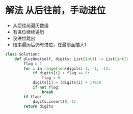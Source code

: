 # 解法 从后往前，手动进位
* 从后往前遍历数组
* 有进位继续遍历
* 没进位跳出
* 结束遍历后仍有进位，在最前面插入1
```python
class Solution:
    def plusOne(self, digits: List[int]) -> List[int]:
        flag = 1
        for i in range(len(digits)-1, -1, -1):
            if digits[i] + flag <= 9:
                flag = 0
            digits[i] = (digits[i] + 1)%10
            if not flag:
                break
        if flag:
            digits.insert(0, 1)
        return digits
```